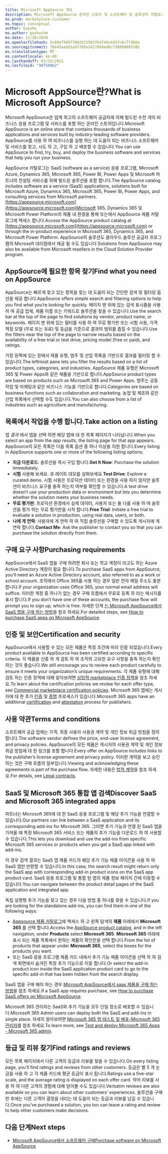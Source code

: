 ```yaml
---
title: Microsoft AppSource 개요
description: Microsoft AppSource 온라인 스토어 및 소프트웨어 및 솔루션의 카탈로그를 찾고 확장 하는 방법에 대해 알아봅니다.
ms.prod: marketplace-customer
ms.topic: conceptual
author: Guyshu
ms.author: gushuchm
ms.date: 11/20/2020
ms.openlocfilehash: 5c89ef94977882b72563763744c6437c6c7f368a
ms.sourcegitcommit: 79e45aa581ad7785e2417660ed6c73689988f58b
ms.translationtype: MT
ms.contentlocale: ko-KR
ms.lasthandoff: 01/25/2021
ms.locfileid: "98759862"
---
```

# <a name="what-is-microsoft-appsource"></a><span data-ttu-id="6161c-103">Microsoft AppSource란?</span><span class="sxs-lookup"><span data-stu-id="6161c-103">What is Microsoft AppSource?</span></span>

<span data-ttu-id="6161c-104">Microsoft AppSource은 업계 최고의 소프트웨어 공급자에 의해 빌드된 수천 개의 비즈니스 응용 프로그램 및 서비스를 포함 하는 온라인 스토어입니다.</span><span class="sxs-lookup"><span data-stu-id="6161c-104">Microsoft AppSource is an online store that contains thousands of business applications and services built by industry-leading software providers.</span></span> <span data-ttu-id="6161c-105">AppSource를 사용 하 여 비즈니스를 실행 하는 데 도움이 되는 비즈니스 소프트웨어 및 서비스를 찾고, 시도 하 고, 구입 하 고 배포할 수 있습니다.</span><span class="sxs-lookup"><span data-stu-id="6161c-105">You can use AppSource to find, try, buy, and deploy the business software and services that help you run your business.</span></span>

<span data-ttu-id="6161c-106">AppSource 카탈로그는 SaaS (software as a service) 응용 프로그램, Microsoft Azure, Dynamics 365, Microsoft 365, Power BI, Power Apps 및 Microsoft 파트너의 컨설팅 서비스를 위해 빌드된 솔루션을 포함 합니다.</span><span class="sxs-lookup"><span data-stu-id="6161c-106">The AppSource catalog includes software as a service (SaaS) applications, solutions built for Microsoft Azure, Dynamics 365, Microsoft 365, Power BI, Power Apps, and consulting services from Microsoft partners.</span></span> <span data-ttu-id="6161c-107">[https://appsource.microsoft.com](https://appsource.microsoft.com)Microsoft 365, Dynamics 365 및 Microsoft Power Platform의 제품 내 환경을 통해 또는에서 AppSource 제품 카탈로그에 액세스 합니다.</span><span class="sxs-lookup"><span data-stu-id="6161c-107">Access the AppSource product catalog at [https://appsource.microsoft.com](https://appsource.microsoft.com) or through the in-product experience in Microsoft 365, Dynamics 365, and Microsoft Power Platform.</span></span> <span data-ttu-id="6161c-108">AppSource의 솔루션도 클라우드 솔루션 공급자 프로그램의 Microsoft 대리점에서 제공 될 수도 있습니다.</span><span class="sxs-lookup"><span data-stu-id="6161c-108">Solutions from AppSource may also be available from Microsoft resellers in the Cloud Solution Provider program.</span></span>

## <a name="find-what-you-need-on-appsource"></a><span data-ttu-id="6161c-109">AppSource에 필요한 항목 찾기</span><span class="sxs-lookup"><span data-stu-id="6161c-109">Find what you need on AppSource</span></span>

<span data-ttu-id="6161c-110">AppSource는 빠르게 찾고 있는 항목을 찾는 데 도움이 되는 간단한 검색 및 필터링 옵션을 제공 합니다.</span><span class="sxs-lookup"><span data-stu-id="6161c-110">AppSource offers simple search and filtering options to help you find what you’re looking for quickly.</span></span> <span data-ttu-id="6161c-111">페이지 맨 위에 있는 검색 표시줄을 사용 하 여 공급 업체, 제품 이름 또는 키워드로 솔루션을 찾을 수 있습니다.</span><span class="sxs-lookup"><span data-stu-id="6161c-111">Use the search bar at the top of the page to find solutions by vendor, product name, or keywords.</span></span> <span data-ttu-id="6161c-112">페이지 맨 위에 있는 필터를 사용 하 여 무료 평가판 또는 시험 사용, 가격 책정 모델 (무료 또는 유료) 및 등급을 기준으로 결과의 범위를 좁힐 수 있습니다.</span><span class="sxs-lookup"><span data-stu-id="6161c-112">Use the filters near the top of the page to narrow results based on the availability of a free trial or test drive, pricing model (free or paid), and ratings.</span></span>

<span data-ttu-id="6161c-113">가장 왼쪽에 있는 창에서 제품 유형, 범주 및 산업 목록을 기반으로 결과를 필터링 할 수 있습니다.</span><span class="sxs-lookup"><span data-stu-id="6161c-113">The leftmost pane lets you filter the results based on a list of product types, categories, and industries.</span></span> <span data-ttu-id="6161c-114">AppSource 제품 유형은 Microsoft 365 및 Power Apps와 같은 제품을 기반으로 합니다.</span><span class="sxs-lookup"><span data-stu-id="6161c-114">AppSource product types are based on products such as Microsoft 365 and Power Apps.</span></span> <span data-ttu-id="6161c-115">범주는 공동 작업 및 마케팅과 같은 비즈니스 기능을 기반으로 합니다.</span><span class="sxs-lookup"><span data-stu-id="6161c-115">Categories are based on business functions such as collaboration and marketing.</span></span> <span data-ttu-id="6161c-116">농업 및 제조와 같은 산업 목록에서 선택할 수도 있습니다.</span><span class="sxs-lookup"><span data-stu-id="6161c-116">You can also choose from a list of industries such as agriculture and manufacturing.</span></span>

## <a name="take-action-on-a-listing"></a><span data-ttu-id="6161c-117">목록에서 작업을 수행 합니다.</span><span class="sxs-lookup"><span data-stu-id="6161c-117">Take action on a listing</span></span>

<span data-ttu-id="6161c-118">앱 _결과_ 에서 앱을 선택 하면 해당 앱에 대 한 목록 페이지가 나타납니다.</span><span class="sxs-lookup"><span data-stu-id="6161c-118">When you select an app from the _app results_, the listing page for that app appears.</span></span> <span data-ttu-id="6161c-119">AppSource의 모든 목록은 다음 목록 옵션 중 하나 이상을 지원 합니다.</span><span class="sxs-lookup"><span data-stu-id="6161c-119">Every listing in AppSource supports one or more of the following listing options:</span></span>

- <span data-ttu-id="6161c-120">**지금 다운로드**: 솔루션을 즉시 구입 합니다.</span><span class="sxs-lookup"><span data-stu-id="6161c-120">**Get It Now**: Purchase the solution immediately.</span></span>
- <span data-ttu-id="6161c-121">**시험** 사용해 보세요. 큐 레이트 데모를 살펴보세요.</span><span class="sxs-lookup"><span data-stu-id="6161c-121">**Test Drive**: Explore a curated demo.</span></span> <span data-ttu-id="6161c-122">시험 사용은 프로덕션 데이터 또는 환경을 사용 하지 않지만 솔루션이 비즈니스 요구를 충족 하는지 여부를 확인할 수 있습니다.</span><span class="sxs-lookup"><span data-stu-id="6161c-122">A test drive doesn’t use your production data or environment but lets you determine whether the solution meets your business needs.</span></span>
- <span data-ttu-id="6161c-123">**무료 평가판**: 프로덕션 환경에서 실제 데이터, 사용자 또는 둘 다를 사용 하 여 솔루션을 평가 하는 무료 평가판을 시작 합니다.</span><span class="sxs-lookup"><span data-stu-id="6161c-123">**Free Trial**: Initiate a free trial to evaluate a solution in production, using real data, users, or both.</span></span>
- <span data-ttu-id="6161c-124">**나에 게 연락**: 사용자에 게 연락 하 여 직접 솔루션을 구매할 수 있도록 게시자에 게 연락 합니다.</span><span class="sxs-lookup"><span data-stu-id="6161c-124">**Contact Me**: Ask the publisher to contact you so that you can purchase the solution directly from them.</span></span>

## <a name="purchasing-requirements"></a><span data-ttu-id="6161c-125">구매 요구 사항</span><span class="sxs-lookup"><span data-stu-id="6161c-125">Purchasing requirements</span></span>

<span data-ttu-id="6161c-126">AppSource에서 SaaS 앱을 구매 하려면 회사 또는 학교 계정이 라고도 하는 Azure Active Directory 계정이 필요 합니다.</span><span class="sxs-lookup"><span data-stu-id="6161c-126">To purchase SaaS apps from AppSource, you’ll need an Azure Active Directory account, also referred to as a work or school account.</span></span> <span data-ttu-id="6161c-127">조직에서 Office 365를 사용 하는 경우 일반 전자 메일 주소도 충분 합니다.</span><span class="sxs-lookup"><span data-stu-id="6161c-127">If your organization uses Office 365, your normal email address will suffice.</span></span> <span data-ttu-id="6161c-128">이러한 계정 중 하나가 없는 경우 구매 흐름에서 무료로 등록 하 라는 메시지를 표시 합니다.</span><span class="sxs-lookup"><span data-stu-id="6161c-128">If you don’t have one of these accounts, the purchase flow will prompt you to sign up, which is free.</span></span> <span data-ttu-id="6161c-129">자세한 단계 [는 Microsoft AppSource에서 SaaS 앱을 구매 하는 방법](purchase-software-appsource.md)을 참조 하세요.</span><span class="sxs-lookup"><span data-stu-id="6161c-129">For detailed steps, see [How to purchase SaaS apps on Microsoft AppSource](purchase-software-appsource.md).</span></span>

## <a name="certification-and-security"></a><span data-ttu-id="6161c-130">인증 및 보안</span><span class="sxs-lookup"><span data-stu-id="6161c-130">Certification and security</span></span>

<span data-ttu-id="6161c-131">AppSource에서 사용할 수 있는 모든 제품은 특정 조건에 따라 인증 되었습니다.</span><span class="sxs-lookup"><span data-stu-id="6161c-131">Every product available in AppSource has been certified according to specific criteria.</span></span> <span data-ttu-id="6161c-132">각 제품을 신중 하 게 검토 하 여 조직의 고유한 요구 사항을 충족 하는지 확인 하는 것이 좋습니다.</span><span class="sxs-lookup"><span data-stu-id="6161c-132">We still encourage you to review each product carefully to ensure it meets your organization’s unique requirements.</span></span> <span data-ttu-id="6161c-133">각 제품 유형에 대해 검토 하는 인증 정책에 대해 알아보려면 [상업적 marketplace 인증 정책](/legal/marketplace/certification-policies)을 참조 하세요.</span><span class="sxs-lookup"><span data-stu-id="6161c-133">To learn about the certification policies we review for each offer type, see [Commercial marketplace certification policies](/legal/marketplace/certification-policies).</span></span> <span data-ttu-id="6161c-134">Microsoft 365 앱에는 게시자에 대 한 추가 [인증](/microsoft-365-app-certification/docs/enterprise-app-certification-guide) 및 [증명](/microsoft-365-app-certification/docs/enterprise-app-attestation-guide) 프로세스가 있습니다.</span><span class="sxs-lookup"><span data-stu-id="6161c-134">Microsoft 365 apps have an additional [certification](/microsoft-365-app-certification/docs/enterprise-app-certification-guide) and [attestation](/microsoft-365-app-certification/docs/enterprise-app-attestation-guide) process for publishers.</span></span>

## <a name="terms-and-conditions"></a><span data-ttu-id="6161c-135">사용 약관</span><span class="sxs-lookup"><span data-stu-id="6161c-135">Terms and conditions</span></span>

<span data-ttu-id="6161c-136">소프트웨어 공급 업체는 가격, 최종 사용자 사용권 계약 및 개인 정보 취급 방침을 정의 합니다.</span><span class="sxs-lookup"><span data-stu-id="6161c-136">The software vendor defines the price, end-user license agreement, and privacy policies.</span></span> <span data-ttu-id="6161c-137">AppSource의 모든 제품은 게시자의 사용권 계약 및 개인 정보 취급 방침에 대 한 링크를 포함 합니다.</span><span class="sxs-lookup"><span data-stu-id="6161c-137">Every offer on AppSource includes links to the publisher’s license agreement and privacy policy.</span></span> <span data-ttu-id="6161c-138">이러한 계약을 보고 승인 하는 것은 구매 흐름의 일부입니다.</span><span class="sxs-lookup"><span data-stu-id="6161c-138">Viewing and acknowledging these agreements is part of the purchase flow.</span></span> <span data-ttu-id="6161c-139">자세한 내용은 [법적 계약](legal-contracts.md)을 참조 하세요.</span><span class="sxs-lookup"><span data-stu-id="6161c-139">For details, see [Legal contracts](legal-contracts.md).</span></span>

## <a name="discover-saas-and-microsoft-365-integrated-apps"></a><span data-ttu-id="6161c-140">SaaS 및 Microsoft 365 통합 앱 검색</span><span class="sxs-lookup"><span data-stu-id="6161c-140">Discover SaaS and Microsoft 365 integrated apps</span></span>

<span data-ttu-id="6161c-141">파트너는 Microsoft 365에 대 한 SaaS 응용 프로그램 및 해당 추가 기능을 연결할 수 있습니다.</span><span class="sxs-lookup"><span data-stu-id="6161c-141">Our partners can link between a SaaS application and its corresponding add-ins for Microsoft 365.</span></span> <span data-ttu-id="6161c-142">그러면 추가 기능과 연결 된 SaaS 앱을 가져올 때 특정 Microsoft 365 서비스 또는 제품의 추가 기능을 다운로드 하 여 사용할 수 있습니다.</span><span class="sxs-lookup"><span data-stu-id="6161c-142">This lets you download and use the add-ins from specific Microsoft 365 services or products when you get a SaaS app linked with add-ins.</span></span>

<span data-ttu-id="6161c-143">이 경우 검색 결과는 SaaS 앱 제품 카드의 해당 추가 기능 제품 아이콘을 사용 하 여 SaaS 앱만 반환할 수 있습니다.</span><span class="sxs-lookup"><span data-stu-id="6161c-143">In this case, the search result might return only the SaaS app with corresponding add-in product icons on the SaaS app product card.</span></span> <span data-ttu-id="6161c-144">SaaS 응용 프로그램 및 통합 된 앱의 제품 정보 페이지 간에 이동할 수 있습니다.</span><span class="sxs-lookup"><span data-stu-id="6161c-144">You can navigate between the product detail pages of the SaaS application and integrated app.</span></span>

<span data-ttu-id="6161c-145">독립 실행형 추가 기능을 찾고 있는 경우 다음 방법 중 하나를 찾을 수 있습니다.</span><span class="sxs-lookup"><span data-stu-id="6161c-145">If you are looking for the standalone add-ins, you can find them in one of the following ways:</span></span>

- <span data-ttu-id="6161c-146">[Appsource 제품 카탈로그](https://appsource.microsoft.com/marketplace/apps/)에 액세스 하 고 왼쪽 탐색의 **제품** 아래에서 **Microsoft 365** 를 선택 합니다.</span><span class="sxs-lookup"><span data-stu-id="6161c-146">Access the [AppSource product catalog](https://appsource.microsoft.com/marketplace/apps/), and in the left navigation, under **Products** select **Microsoft 365**.</span></span> <span data-ttu-id="6161c-147">**Microsoft 365** 아래에 표시 되는 제품 목록에서 원하는 제품의 확인란을 선택 합니다.</span><span class="sxs-lookup"><span data-stu-id="6161c-147">From the list of products that appear under **Microsoft 365**, select the boxes for the products you want.</span></span>
- <span data-ttu-id="6161c-148">또는 SaaS 응용 프로그램 제품 카드 내에서 추가 기능 제품 아이콘을 선택 하 여 검색 화면에서 숨겨진 특정 추가 기능으로 이동 합니다.</span><span class="sxs-lookup"><span data-stu-id="6161c-148">Or select the add-in product icon inside the SaaS application product card to go to the specific add-in that has been hidden from the search display.</span></span>

<span data-ttu-id="6161c-149">SaaS 앱을 구매 해야 하는 경우 [Microsoft AppSource에서 saas 제품을 구매 하는 방법](purchase-software-appsource.md)을 참조 하세요.</span><span class="sxs-lookup"><span data-stu-id="6161c-149">If a SaaS app requires purchase, see [How to purchase SaaS offers on Microsoft AppSource](purchase-software-appsource.md).</span></span>

<span data-ttu-id="6161c-150">Microsoft 365 관리자는 SaaS와 추가 기능을 모두 단일 장소로 배포할 수 있습니다.</span><span class="sxs-lookup"><span data-stu-id="6161c-150">Microsoft 365 Admin users can deploy both the SaaS and add-ins in single place.</span></span> <span data-ttu-id="6161c-151">자세히 알아보려면 [Microsoft 365 앱 테스트 및 배포-Microsoft 365 관리자](/microsoft-365/admin/manage/test-and-deploy-microsoft-365-apps)를 참조 하세요.</span><span class="sxs-lookup"><span data-stu-id="6161c-151">To learn more, see [Test and deploy Microsoft 365 Apps - Microsoft 365 admin](/microsoft-365/admin/manage/test-and-deploy-microsoft-365-apps).</span></span>

## <a name="find-ratings-and-reviews"></a><span data-ttu-id="6161c-152">등급 및 리뷰 찾기</span><span class="sxs-lookup"><span data-stu-id="6161c-152">Find ratings and reviews</span></span>

<span data-ttu-id="6161c-153">모든 목록 페이지에서 다른 고객의 등급과 리뷰를 찾을 수 있습니다.</span><span class="sxs-lookup"><span data-stu-id="6161c-153">On every listing page, you’ll find ratings and reviews from other customers.</span></span> <span data-ttu-id="6161c-154">등급은 별 5 개 눈금을 사용 하 고 각 제품 카드에 평균 등급이 표시 됩니다.</span><span class="sxs-lookup"><span data-stu-id="6161c-154">Ratings use a five-star scale, and the average rating is displayed on each offer card.</span></span> <span data-ttu-id="6161c-155">약어 리뷰를 사용 하 여 다른 고객의 경험에 대해 알아볼 수도 있습니다.</span><span class="sxs-lookup"><span data-stu-id="6161c-155">Verbatim reviews are also available so you can learn about other customers’ experiences.</span></span> <span data-ttu-id="6161c-156">솔루션을 구매한 후에는 다른 고객이 결정을 내리는 데 도움이 되는 등급과 리뷰를 남길 수 있습니다.</span><span class="sxs-lookup"><span data-stu-id="6161c-156">Once you’ve purchased a solution, you too can leave a rating and review to help other customers make decisions.</span></span>

## <a name="next-steps"></a><span data-ttu-id="6161c-157">다음 단계</span><span class="sxs-lookup"><span data-stu-id="6161c-157">Next steps</span></span>

- [<span data-ttu-id="6161c-158">Microsoft AppSource에서 소프트웨어 구매</span><span class="sxs-lookup"><span data-stu-id="6161c-158">Purchase software on Microsoft AppSource</span></span>](purchase-software-appsource.md)

